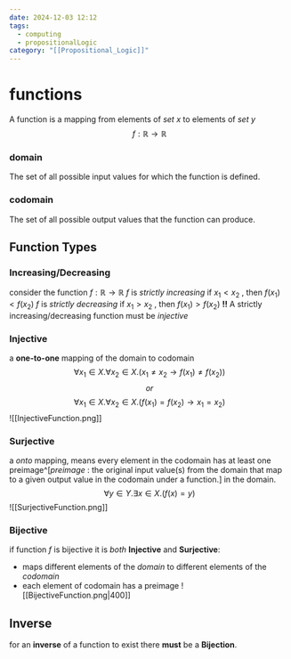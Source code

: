 ```yaml
---
date: 2024-12-03 12:12
tags:
  - computing
  - propositionalLogic
category: "[[Propositional_Logic]]"
---
```

# functions
A function is a mapping from elements of *set* $x$ to elements of *set* $y$
$$f:\mathbb{R}\rightarrow\mathbb{R}$$
### domain
The set of all possible input values for which the function is defined.
### codomain
The set of all possible output values that the function can produce.
## Function Types
### Increasing/Decreasing
consider the function $f:\mathbb{R}\rightarrow\mathbb{R}$
$f$ is *strictly increasing* if $x_{1}<x_{2}$ , then $f(x_{1})<f(x_{2})$
$f$ is *strictly decreasing* if $x_{1}>x_{2}$ , then $f(x_{1})>f(x_{2})$
**!!** A strictly increasing/decreasing function must be *injective*
### Injective
a **one-to-one** mapping of the domain to codomain
$$\forall x_{1} \in X. \forall x_{2} \in X. (x_{1}\neq x_{2}\rightarrow f(x_{1})\neq f(x_{2}))$$
$$or$$
$$\forall x_{1} \in X. \forall x_{2} \in X. (f(x_{1}) = f(x_{2})\rightarrow x_{1} = x_{2})$$
![[InjectiveFunction.png]]
### Surjective
a *onto* mapping, means every element in the codomain has at least one preimage^[*preimage* : the original input value(s) from the domain that map to a given output value in the codomain under a function.] in the domain.
$$\forall y\in Y.\exists x\in X. (f(x)=y)$$
![[SurjectiveFunction.png]]
### Bijective
if function $f$ is bijective it is *both* **Injective** and **Surjective**:
- maps different elements of the *domain* to different elements of the *codomain*
- each element of codomain has a preimage
![[BijectiveFunction.png|400]]
## Inverse
for an **inverse** of a function to exist there **must** be a **Bijection**. 
